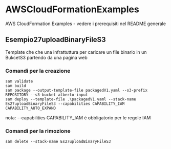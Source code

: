 # AWSCloudFormationExamples
AWS CloudFormation Examples - vedere i prerequisiti nel README generale

## Esempio27uploadBinaryFileS3
Template che che una infrattuttura per caricare un file binario in un BukcetS3 partendo da una pagina web

### Comandi per la creazione

```
sam validate
sam build
sam package --output-template-file packagedV1.yaml --s3-prefix REPOSITORY --s3-bucket alberto-input
sam deploy --template-file .\packagedV1.yaml --stack-name Es27uploadBinaryFileS3 --capabilities CAPABILITY_IAM CAPABILITY_AUTO_EXPAND 

```
nota: --capabilities CAPABILITY_IAM è obbligatorio per le regole IAM

### Comandi per la rimozione
```
sam delete --stack-name Es27uploadBinaryFileS3
``` 

